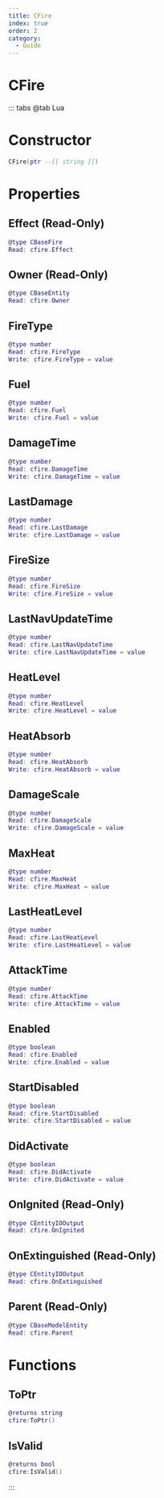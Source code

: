```yaml
---
title: CFire
index: true
order: 2
category:
  - Guide
---
```


# CFire

::: tabs
@tab Lua
# Constructor
```lua
CFire(ptr --[[ string ]])
```
# Properties
## Effect (Read-Only)
```lua
@type CBaseFire
Read: cfire.Effect
```
## Owner (Read-Only)
```lua
@type CBaseEntity
Read: cfire.Owner
```
## FireType 
```lua
@type number
Read: cfire.FireType
Write: cfire.FireType = value
```
## Fuel 
```lua
@type number
Read: cfire.Fuel
Write: cfire.Fuel = value
```
## DamageTime 
```lua
@type number
Read: cfire.DamageTime
Write: cfire.DamageTime = value
```
## LastDamage 
```lua
@type number
Read: cfire.LastDamage
Write: cfire.LastDamage = value
```
## FireSize 
```lua
@type number
Read: cfire.FireSize
Write: cfire.FireSize = value
```
## LastNavUpdateTime 
```lua
@type number
Read: cfire.LastNavUpdateTime
Write: cfire.LastNavUpdateTime = value
```
## HeatLevel 
```lua
@type number
Read: cfire.HeatLevel
Write: cfire.HeatLevel = value
```
## HeatAbsorb 
```lua
@type number
Read: cfire.HeatAbsorb
Write: cfire.HeatAbsorb = value
```
## DamageScale 
```lua
@type number
Read: cfire.DamageScale
Write: cfire.DamageScale = value
```
## MaxHeat 
```lua
@type number
Read: cfire.MaxHeat
Write: cfire.MaxHeat = value
```
## LastHeatLevel 
```lua
@type number
Read: cfire.LastHeatLevel
Write: cfire.LastHeatLevel = value
```
## AttackTime 
```lua
@type number
Read: cfire.AttackTime
Write: cfire.AttackTime = value
```
## Enabled 
```lua
@type boolean
Read: cfire.Enabled
Write: cfire.Enabled = value
```
## StartDisabled 
```lua
@type boolean
Read: cfire.StartDisabled
Write: cfire.StartDisabled = value
```
## DidActivate 
```lua
@type boolean
Read: cfire.DidActivate
Write: cfire.DidActivate = value
```
## OnIgnited (Read-Only)
```lua
@type CEntityIOOutput
Read: cfire.OnIgnited
```
## OnExtinguished (Read-Only)
```lua
@type CEntityIOOutput
Read: cfire.OnExtinguished
```
## Parent (Read-Only)
```lua
@type CBaseModelEntity
Read: cfire.Parent
```
# Functions
## ToPtr
```lua
@returns string
cfire:ToPtr()
```
## IsValid
```lua
@returns bool
cfire:IsValid()
```

:::